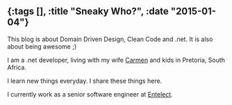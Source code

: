 {:tags [], :title "Sneaky Who?", :date "2015-01-04"}
-----
This blog is about Domain Driven Design, Clean Code and .net. It is also about being awesome ;)

I am a .net developer, living with my wife [Carmen](http://carmengouveia.me/) and kids in Pretoria, South Africa.

I learn new things everyday. I share these things here.

I currently work as a senior software engineer at [Entelect](http://www.entelect.co.za/ "Entelect").